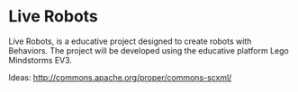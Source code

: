 Live Robots
==========
 
Live Robots, is a educative project designed to create robots with Behaviors.
The project will be developed using the educative platform Lego Mindstorms EV3.

Ideas:
http://commons.apache.org/proper/commons-scxml/



